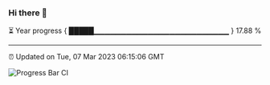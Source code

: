 ### Hi there 👋

⏳ Year progress { █████▁▁▁▁▁▁▁▁▁▁▁▁▁▁▁▁▁▁▁▁▁▁▁▁▁ } 17.88 %

---

⏰ Updated on Tue, 07 Mar 2023 06:15:06 GMT

![Progress Bar CI](https://github.com/liununu/liununu/workflows/Progress%20Bar%20CI/badge.svg)

